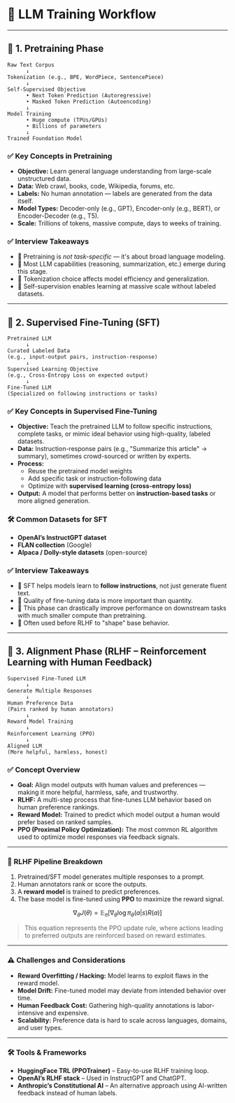 
# 🧠 LLM Training Workflow

---

## 🔹 1. Pretraining Phase

```
Raw Text Corpus
      ↓
Tokenization (e.g., BPE, WordPiece, SentencePiece)
      ↓
Self-Supervised Objective
      • Next Token Prediction (Autoregressive)
      • Masked Token Prediction (Autoencoding)
      ↓
Model Training
      • Huge compute (TPUs/GPUs)
      • Billions of parameters
      ↓
Trained Foundation Model
```

### ✅ Key Concepts in Pretraining

- **Objective:** Learn general language understanding from large-scale unstructured data.
- **Data:** Web crawl, books, code, Wikipedia, forums, etc.
- **Labels:** No human annotation — labels are generated from the data itself.
- **Model Types:** Decoder-only (e.g., GPT), Encoder-only (e.g., BERT), or Encoder-Decoder (e.g., T5).
- **Scale:** Trillions of tokens, massive compute, days to weeks of training.

### ✅ Interview Takeaways

- 🔹 Pretraining is *not task-specific* — it's about broad language modeling.
- 🔹 Most LLM capabilities (reasoning, summarization, etc.) emerge during this stage.
- 🔹 Tokenization choice affects model efficiency and generalization.
- 🔹 Self-supervision enables learning at massive scale without labeled datasets.

---

## 🔹 2. Supervised Fine-Tuning (SFT)

```
Pretrained LLM
      ↓
Curated Labeled Data
(e.g., input-output pairs, instruction-response)
      ↓
Supervised Learning Objective
(e.g., Cross-Entropy Loss on expected output)
      ↓
Fine-Tuned LLM
(Specialized on following instructions or tasks)
```

### ✅ Key Concepts in Supervised Fine-Tuning

- **Objective:** Teach the pretrained LLM to follow specific instructions, complete tasks, or mimic ideal behavior using high-quality, labeled datasets.
- **Data:** Instruction-response pairs (e.g., "Summarize this article" → summary), sometimes crowd-sourced or written by experts.
- **Process:**
  - Reuse the pretrained model weights
  - Add specific task or instruction-following data
  - Optimize with **supervised learning (cross-entropy loss)**
- **Output:** A model that performs better on **instruction-based tasks** or more aligned generation.

### 🛠 Common Datasets for SFT

- **OpenAI’s InstructGPT dataset**
- **FLAN collection** (Google)
- **Alpaca / Dolly-style datasets** (open-source)

### ✅ Interview Takeaways

- 🔹 SFT helps models learn to **follow instructions**, not just generate fluent text.
- 🔹 Quality of fine-tuning data is more important than quantity.
- 🔹 This phase can drastically improve performance on downstream tasks with much smaller compute than pretraining.
- 🔹 Often used before RLHF to "shape" base behavior.

---

## 🔹 3. Alignment Phase (RLHF – Reinforcement Learning with Human Feedback)

```
Supervised Fine-Tuned LLM
      ↓
Generate Multiple Responses
      ↓
Human Preference Data
(Pairs ranked by human annotators)
      ↓
Reward Model Training
      ↓
Reinforcement Learning (PPO)
      ↓
Aligned LLM
(More helpful, harmless, honest)
```

### ✅ Concept Overview

- **Goal:** Align model outputs with human values and preferences — making it more helpful, harmless, safe, and trustworthy.
- **RLHF:** A multi-step process that fine-tunes LLM behavior based on human preference rankings.
- **Reward Model:** Trained to predict which model output a human would prefer based on ranked samples.
- **PPO (Proximal Policy Optimization):** The most common RL algorithm used to optimize model responses via feedback signals.

---

### 🔁 RLHF Pipeline Breakdown

1. Pretrained/SFT model generates multiple responses to a prompt.  
2. Human annotators rank or score the outputs.  
3. A **reward model** is trained to predict preferences.  
4. The base model is fine-tuned using **PPO** to maximize the reward signal.

```math
\nabla_\theta J(\theta) = \mathbb{E}_\pi[\nabla_\theta \log \pi_\theta(a|s) R(a)]
```

> This equation represents the PPO update rule, where actions leading to preferred outputs are reinforced based on reward estimates.

---

### ⚠️ Challenges and Considerations

- **Reward Overfitting / Hacking:** Model learns to exploit flaws in the reward model.  
- **Model Drift:** Fine-tuned model may deviate from intended behavior over time.  
- **Human Feedback Cost:** Gathering high-quality annotations is labor-intensive and expensive.  
- **Scalability:** Preference data is hard to scale across languages, domains, and user types.

---

### 🛠 Tools & Frameworks

- **HuggingFace TRL (PPOTrainer)** – Easy-to-use RLHF training loop.  
- **OpenAI’s RLHF stack** – Used in InstructGPT and ChatGPT.  
- **Anthropic’s Constitutional AI** – An alternative approach using AI-written feedback instead of human labels.
